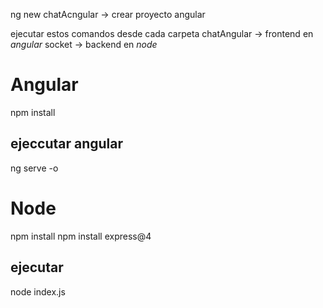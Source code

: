 ng new chatAcngular -> crear proyecto angular

ejecutar estos comandos desde cada carpeta 
chatAngular -> frontend en *angular*
socket -> backend en *node*

# Angular

npm install
## ejeccutar angular
ng serve -o 

# Node

npm install
npm install express@4
## ejecutar 
node index.js


